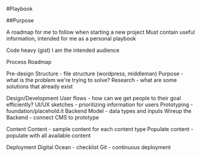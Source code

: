 #Playbook

##Purpose

A roadmap for me to follow when starting a new project
Must contain useful information, intended for me as a personal playbook

Code heavy (gist)
I am the intended audience

Process Roadmap

Pre-design
Structure - file structure (wordpress, middleman)
Purpose - what is the problem we're trying to solve?
Research - what are some solutions that already exist

Design/Development
User flows - how can we get people to their goal efficiently?
UI/UX sketches - prioritizing information for users
Prototyping - foundation/placehold.it 
Backend Model - data types and inputs
Wireup the Backend - connect CMS to prototype

Content
Content - sample content for each content type 
Populate content - populate with all available content

Deployment
Digital Ocean - checklist
Git - continuous deployment